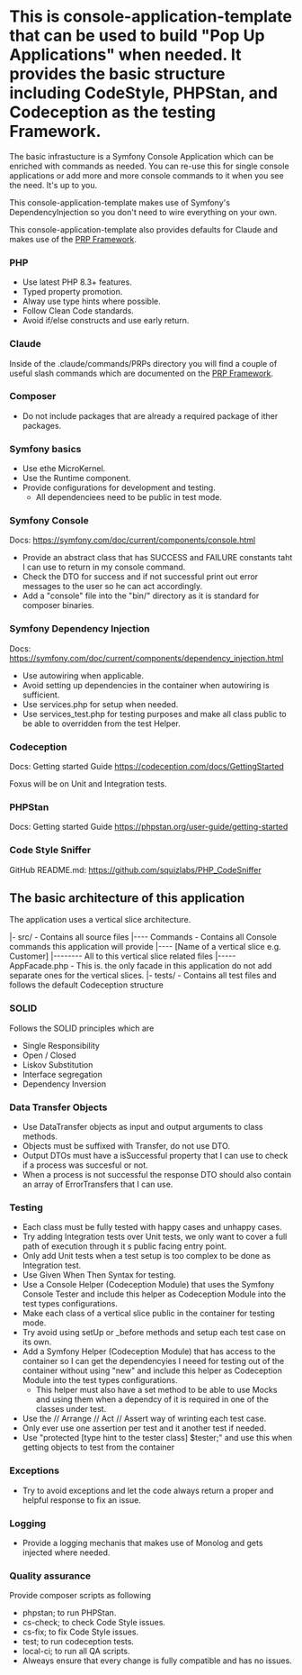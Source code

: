 # This is console-application-template that can be used to build "Pop Up Applications" when needed. It provides the basic structure including CodeStyle, PHPStan, and Codeception as the testing Framework.

The basic infrastucture is a Symfony Console Application which can be enriched with commands as needed. You can re-use this for single console applications or add more and more console commands to it when you see the need. It's up to you.

This console-application-template makes use of Symfony's DependencyInjection so you don't need to wire everything on your own.

This console-application-template also provides defaults for Claude and makes use of the [PRP Framework](https://github.com/Wirasm/PRPs-agentic-eng).

### PHP

- Use latest PHP 8.3+ features.
- Typed property promotion.
- Alway use type hints where possible.
- Follow Clean Code standards.
- Avoid if/else constructs and use early return.

### Claude

Inside of the .claude/commands/PRPs directory you will find a couple of useful slash commands which are documented on the [PRP Framework](https://github.com/Wirasm/PRPs-agentic-eng).

### Composer
- Do not include packages that are already a required package of ither packages.

### Symfony basics
- Use ethe MicroKernel.
- Use the Runtime component.
- Provide configurations for development and testing.
    - All dependenciees need to be public in test mode.

### Symfony Console

Docs: https://symfony.com/doc/current/components/console.html

- Provide an abstract class that has SUCCESS and FAILURE constants taht I can use to return in my console command.
- Check the DTO for success and if not successful print out error messages to the user so he can act accordingly.
- Add a "console" file into the "bin/" directory as it is standard for composer binaries.

### Symfony Dependency Injection

Docs: https://symfony.com/doc/current/components/dependency_injection.html

- Use autowiring when applicable.
- Avoid setting up dependencies in the container when autowiring is sufficient.
- Use services.php for setup when needed.
- Use services_test.php for testing purposes and make all class public to be able to overridden from the test Helper.

### Codeception

Docs: Getting started Guide https://codeception.com/docs/GettingStarted

Foxus will be on Unit and Integration tests.

### PHPStan

Docs: Getting started Guide https://phpstan.org/user-guide/getting-started

### Code Style Sniffer

GitHub README.md: https://github.com/squizlabs/PHP_CodeSniffer

## The basic architecture of this application

The application uses a vertical slice architecture.

|- src/ - Contains all source files
|---- Commands - Contains all Console commands this application will provide
|---- [Name of a vertical slice e.g. Customer]
|-------- All to this vertical slice related files
|----- AppFacade.php - This is. the only facade in this application do not add separate ones for the vertical slices.
|- tests/ - Contains all test files and follows the default Codeception structure

### SOLID

Follows the SOLID principles which are
- Single Responsibility
- Open / Closed
- Liskov Substitution
- Interface segregation
- Dependency Inversion

### Data Transfer Objects

- Use DataTransfer objects as input and output arguments to class methods.
- Objects must be suffixed with Transfer, do not use DTO.
- Output DTOs must have a isSuccessful property that I can use to check if a process was succesful or not.
- When a process is not successful the response DTO should also contain an array of ErrorTransfers that I can use.


### Testing

- Each class must be fully tested with happy cases and unhappy cases.
- Try adding Integration tests over Unit tests, we only want to cover a full path of execution through it s public facing entry point.
- Only add Unit tests when a test setup is too complex to be done as Integration test.
- Use Given When Then Syntax for testing.
- Use a Console Helper (Codeception Module) that uses the Symfony Console Tester and include this helper as Codeception Module into the test types configurations.
- Make each class of a vertical slice public in the container for testing mode.
- Try avoid using setUp or _before methods and setup each test case on its own.
- Add a Symfony Helper (Codeception Module) that has access to the container so I can get the dependencyies I neeed for testing out of the container without using "new" and include this helper as Codeception Module into the test types configurations.
    - This helper must also have a set method to be able to use Mocks and using them when a dependcy of it is required in one of the classes under test.
- Use the // Arrange // Act // Assert way of wrinting each test case.
- Only ever use one assertion per test and it another test if needed.
- Use "protected [type hint to the tester class] $tester;" and use this when getting objects to test from the container

### Exceptions
- Try to avoid exceptions and let the code always return a proper and helpful response to fix an issue.

### Logging
- Provide a logging mechanis that makes use of Monolog and gets injected where needed.

### Quality assurance

Provide composer scripts as following

- phpstan; to run PHPStan.
- cs-check; to check Code Style issues.
- cs-fix; to fix Code Style issues.
- test; to run codeception tests.
- local-ci; to run all QA scripts.
- Alweays ensure that every change is fully compatible and has no issues.